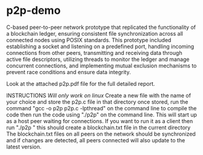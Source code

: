 # p2p-demo
C-based peer-to-peer network prototype that replicated the functionality of a blockchain ledger, ensuring consistent file synchronization across all connected nodes using POSIX standards. This prototype included establishing a socket and listening on a predefined port, handling incoming connections from other peers, transmitting and receiving data through active file descriptors, utilizing threads to monitor the ledger and manage concurrent connections, and implementing mutual exclusion mechanisms to prevent race conditions and ensure data integrity.

Look at the attached p2p.pdf file for the full detailed report.

INSTRUCTIONS
*Will only work on linux*
Create a new file with the name of your choice and store the p2p.c file in that directory
once stored, run the command "gcc -o p2p p2p.c -lpthread" on the command line to compile the code
then run the code using "./p2p" on the command line. This will start up as a host peer waiting for connections.
If you want to run it as a client then run "./p2p <IP address of host>"
this should create a blockchain.txt file in the current directory
The blockchain.txt files on all peers on the network should be synchronized and if changes are detected, all peers connected will also update to the latest version.
